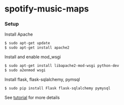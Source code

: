 # spotify-music-maps

### Setup

Install Apache
```sh
$ sudo apt-get update
$ sudo apt-get install apache2
```
Install and enable mod_wsgi
```sh
$ sudo apt-get install libapache2-mod-wsgi python-dev
$ sudo a2enmod wsgi 
```
Install flask, flask-sqlalchemy, pymsql
```sh
$ sudo pip install Flask flask-sqlalchemy pymysql
```
 See [tutorial](https://www.digitalocean.com/community/tutorials/how-to-deploy-a-flask-application-on-an-ubuntu-vps) for more details

